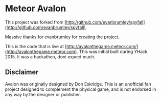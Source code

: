 # Meteor Avalon

This project was forked from [http://github.com/evanbrumley/spyfall](http://github.com/evanbrumley/spyfall).

Massive thanks for evanbrumley for creating the project.

This is the code that is live at [http://avalonthegame.meteor.com/](http://avalonthegame.meteor.com). This was initial built during YHack 2015. It was a hackathon, dont expect much.

## Disclaimer

Avalon was originally designed by Don Eskridge. This is an unofficial fan project designed to complement the physical game, and is not endorsed in any way by the designer or publisher.
